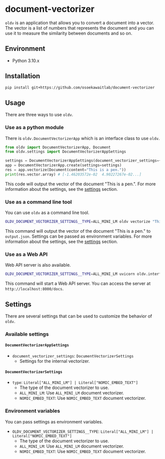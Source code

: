 # document-vectorizer

`oldv` is an application that allows you to convert a document into a vector. The vector is a list of numbers that represents the document and you can use it to measure the similarity between documents and so on.

## Environment

- Python 3.10.x

## Installation

```bash
pip install git+https://github.com/osoekawaitlab/document-vectorizer
```

## Usage

There are three ways to use `oldv`.

### Use as a python module

There is `oldv.DocumentVectorizerApp` which is an interface class to use `oldv`.

```python
from oldv import DocumentVectorizerApp, Document
from oldv.settings import DocumentVectorizerAppSettings

settings = DocumentVectorizerAppSettings(document_vectorizer_settings={"type": "ALL_MINI_LM"})
app = DocumentVectorizerApp.create(settings=settings)
res = app.vectorize(Document(content="This is a pen."))
print(res.vector.array) # [-1.46203572e-02  4.90227267e-02...]
```

This code will output the vector of the document "This is a pen.".
For more information about the settings, see the [settings](#settings) section.

### Use as a command line tool

You can use `oldv` as a command line tool.

```bash
OLDV_DOCUMENT_VECTORIZER_SETTINGS__TYPE=ALL_MINI_LM oldv vectorize "This is a pen." output.json
```

This command will output the vector of the document "This is a pen." to `output.json`.
Settings can be passed as environment variables. For more information about the settings, see the [settings](#settings) section.


### Use as a Web API

Web API server is also available.

```bash
OLDV_DOCUMENT_VECTORIZER_SETTINGS__TYPE=ALL_MINI_LM uvicorn oldv.interfaces.web_api.main:app
```

This command will start a Web API server. You can access the server at `http://localhost:8000/docs`.


## Settings

There are several settings that can be used to customize the behavior of `oldv`.

### Available settings

#### `DocumentVectorizerAppSettings`

- `document_vectorizer_settings`: `DocumentVectorizerSettings`
    - Settings for the internal vectorizer.

#### `DocumentVectorizerSettings`

- `type`: `Literal["ALL_MINI_LM"] | Literal["NOMIC_EMBED_TEXT"]`
    - The type of the document vectorizer to use.
    - `ALL_MINI_LM`: Use `ALL_MINI_LM` document vectorizer.
    - `NOMIC_EMBED_TEXT`: Use `NOMIC_EMBED_TEXT` document vectorizer.

### Environment variables

You can pass settings as environment variables.

- `OLDV_DOCUMENT_VECTORIZER_SETTINGS__TYPE`: `Literal["ALL_MINI_LM"] | Literal["NOMIC_EMBED_TEXT"]`
    - The type of the document vectorizer to use.
    - `ALL_MINI_LM`: Use `ALL_MINI_LM` document vectorizer.
    - `NOMIC_EMBED_TEXT`: Use `NOMIC_EMBED_TEXT` document vectorizer.
